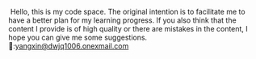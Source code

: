 ​      Hello, this is my code space. The original intention is to facilitate me to have a better plan for my learning progress. If you also think that the content I provide is of high quality or there are mistakes in the content, I hope you can give me some suggestions.
      📮:yangxin@dwjq1006.onexmail.com


